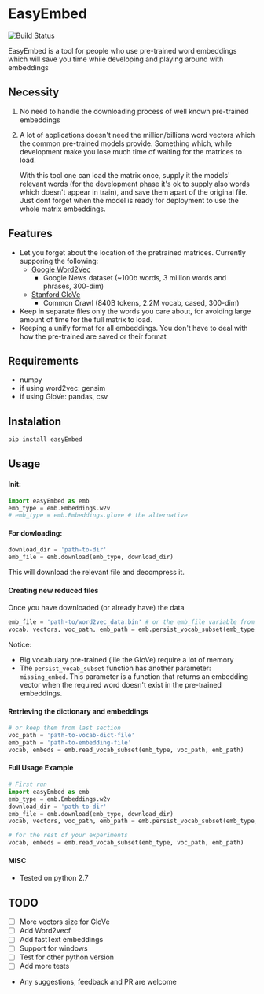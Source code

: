 # EasyEmbed
[![Build Status](https://travis-ci.org/yanaiela/embed2all.svg?branch=master)](https://travis-ci.org/yanaiela/embed2all)


EasyEmbed is a tool for people who use pre-trained word embeddings which 
will save you time while developing and playing around with embeddings


## Necessity
1. No need to handle the downloading process of well known pre-trained embeddings
2. A lot of applications doesn't need the million/billions word vectors which
the common pre-trained models provide. Something which, while development 
make you lose much time of waiting for the matrices to load.
    
    With this tool one can load the matrix once, supply it the models' relevant
     words (for the development phase it's ok to supply also words which doesn't
     appear in train), and save them apart of the original file. Just dont forget
     when the model is ready for deployment to use the whole matrix embeddings. 


## Features
* Let you forget about the location of the pretrained matrices. Currently supporing the following:
    * [Google Word2Vec](https://code.google.com/archive/p/word2vec/)
        * Google News dataset (~100b words, 3 million words and phrases, 300-dim)
    * [Stanford GloVe](https://github.com/stanfordnlp/GloVe)
        * Common Crawl (840B tokens, 2.2M vocab, cased, 300-dim) 
* Keep in separate files only the words you care about, for avoiding
 large amount of time for the full matrix to load.
* Keeping a unify format for all embeddings. You don't have to deal with
how the pre-trained are saved or their format
 
 
 ## Requirements
 * numpy
 * if using word2vec: gensim
 * if using GloVe: pandas, csv
 
 
 ## Instalation
 ```bash
pip install easyEmbed
```
 
 ## Usage
 #### Init:
 ```python
import easyEmbed as emb
emb_type = emb.Embeddings.w2v
# emb_type = emb.Embeddings.glove # the alternative
```
 
 #### For dowloading:
 ```python
download_dir = 'path-to-dir'
emb_file = emb.download(emb_type, download_dir) 
 ```
 This will download the relevant file and decompress it.
 
 #### Creating new reduced files
 Once you have downloaded (or already have) the data
```python
emb_file = 'path-to/word2vec_data.bin' # or the emb_file variable from previous section
vocab, vectors, voc_path, emb_path = emb.persist_vocab_subset(emb_type, emb_file, words_set)
```
Notice: 
* Big vocabulary pre-trained (lile the GloVe) require a lot of memory
* The `persist_vocab_subset` function has another parameter: `missing_embed`.
This parameter is a function that returns an embedding vector when the required
word doesn't exist in the pre-trained embeddings.

#### Retrieving the dictionary and embeddings
```python
# or keep them from last section
voc_path = 'path-to-vocab-dict-file'  
emb_path = 'path-to-embedding-file'
vocab, embeds = emb.read_vocab_subset(emb_type, voc_path, emb_path)
```

#### Full Usage Example
```python
# First run
import easyEmbed as emb
emb_type = emb.Embeddings.w2v
download_dir = 'path-to-dir'
emb_file = emb.download(emb_type, download_dir) 
vocab, vectors, voc_path, emb_path = emb.persist_vocab_subset(emb_type, emb_file, words_set)

# for the rest of your experiments
vocab, embeds = emb.read_vocab_subset(emb_type, voc_path, emb_path)
```

#### MISC
* Tested on python 2.7

## TODO
- [ ] More vectors size for GloVe
- [ ] Add Word2vecf 
- [ ] Add fastText embeddings
- [ ] Support for windows
- [ ] Test for other python version
- [ ] Add more tests

* Any suggestions, feedback and PR are welcome
